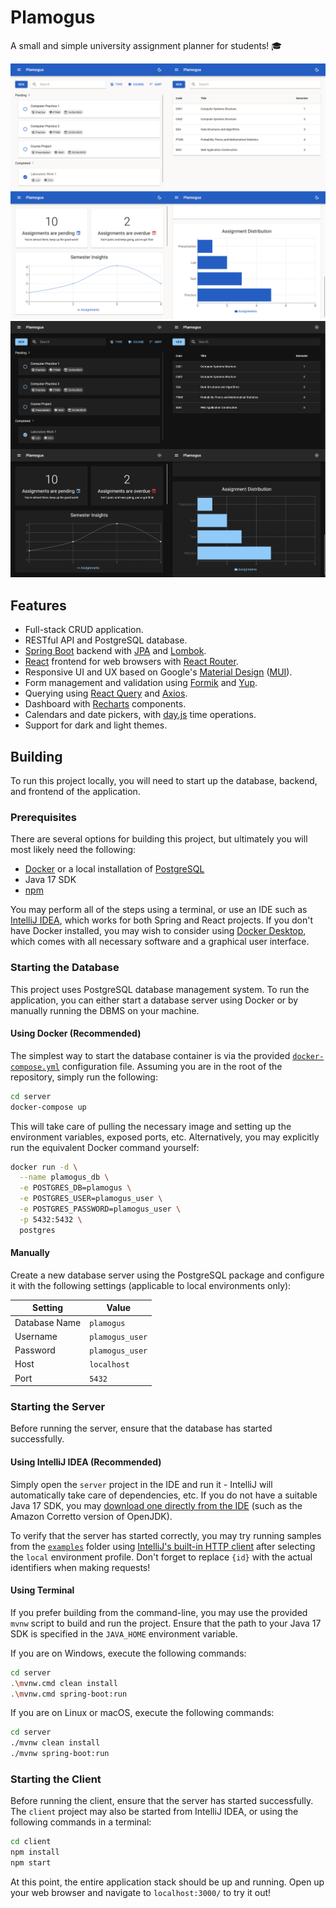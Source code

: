 # Plamogus

A small and simple university assignment planner for students! 🎓

![Collection of screenshots from the application.](assets/Thumbnail_Light.png#gh-light-mode-only "Thumbnail")
![Collection of screenshots from the application.](assets/Thumbnail_Dark.png#gh-dark-mode-only "Thumbnail")

## Features

- Full-stack CRUD application.
- RESTful API and PostgreSQL database.
- [Spring Boot][spring-boot] backend with [JPA][jpa] and [Lombok][lombok].
- [React][react] frontend for web browsers with [React Router][react-router].
- Responsive UI and UX based on Google's [Material Design][material] ([MUI][mui]).
- Form management and validation using [Formik][formik] and [Yup][yup].
- Querying using [React Query][react-query] and [Axios][axios].
- Dashboard with [Recharts][recharts] components.
- Calendars and date pickers, with  [day.js][dayjs] time operations.
- Support for dark and light themes.

## Building

To run this project locally, you will need to start up the database, backend, and frontend of the application.

### Prerequisites

There are several options for building this project, but ultimately you will most likely need the following:

- [Docker][1] or a local installation of [PostgreSQL][2]
- Java 17 SDK
- [npm][3]

You may perform all of the steps using a terminal, or use an IDE such as [IntelliJ IDEA][4], which works for both Spring
and React projects. If you don't have Docker installed, you may wish to consider using [Docker Desktop][5], which comes
with all necessary software and a graphical user interface.

### Starting the Database

This project uses PostgreSQL database management system. To run the application, you can either start a database server
using Docker or by manually running the DBMS on your machine.

#### Using Docker (Recommended)

The simplest way to start the database container is via the provided [`docker-compose.yml`](./server/docker-compose.yml)
configuration file. Assuming you are in the root of the repository, simply run the following:

```sh
cd server
docker-compose up
```

This will take care of pulling the necessary image and setting up the environment variables, exposed ports, etc.
Alternatively, you may explicitly run the equivalent Docker command yourself:

```sh
docker run -d \
  --name plamogus_db \
  -e POSTGRES_DB=plamogus \
  -e POSTGRES_USER=plamogus_user \
  -e POSTGRES_PASSWORD=plamogus_user \
  -p 5432:5432 \
  postgres
```

#### Manually

Create a new database server using the PostgreSQL package and configure it with the following settings (applicable to
local environments only):

| Setting       | Value           |
| ------------- | --------------- |
| Database Name | `plamogus`      |
| Username      | `plamogus_user` |
| Password      | `plamogus_user` |
| Host          | `localhost`     |
| Port          | `5432`          |

### Starting the Server

Before running the server, ensure that the database has started successfully.

#### Using IntelliJ IDEA (Recommended)

Simply open the `server` project in the IDE and run it - IntelliJ will automatically take care of dependencies, etc.
If you do not have a suitable Java 17 SDK, you may [download one directly from the IDE][6] (such as the Amazon Corretto
version of OpenJDK).

To verify that the server has started correctly, you may try running samples from the [`examples`](./server/examples/)
folder using [IntelliJ's built-in HTTP client][7] after selecting the `local` environment profile. Don't forget to
replace `{id}` with the actual identifiers when making requests!

#### Using Terminal

If you prefer building from the command-line, you may use the provided `mvnw` script to build and run the project.
Ensure that the path to your Java 17 SDK is specified in the `JAVA_HOME` environment variable.

If you are on Windows, execute the following commands:

```sh
cd server
.\mvnw.cmd clean install
.\mvnw.cmd spring-boot:run
```

If you are on Linux or macOS, execute the following commands:

```sh
cd server
./mvnw clean install
./mvnw spring-boot:run
```

### Starting the Client

Before running the client, ensure that the server has started successfully. The `client` project may also be started
from IntelliJ IDEA, or using the following commands in a terminal:

```sh
cd client
npm install
npm start
```

At this point, the entire application stack should be up and running. Open up your web browser and navigate to
`localhost:3000/` to try it out!

<!-- Backend references. -->
[jpa]: https://spring.io/projects/spring-data-jpa
[lombok]: https://projectlombok.org/
[spring-boot]: https://spring.io/projects/spring-boot

<!-- Frontend references. -->
[axios]: https://axios-http.com/docs/intro
[dayjs]: https://day.js.org/
[formik]: https://formik.org/
[material]: https://m3.material.io/
[mui]: https://mui.com/
[react-query]: https://tanstack.com/query/v3/
[react-router]: https://reactrouter.com/en/main
[react]: https://react.dev/
[recharts]: https://recharts.org/en-US/
[yup]: https://github.com/jquense/yup

<!-- Build references. -->
[1]: https://www.docker.com/
[2]: https://www.postgresql.org/download/
[3]: https://www.npmjs.com/
[4]: https://www.jetbrains.com/idea/
[5]: https://www.docker.com/products/docker-desktop/
[6]: https://www.jetbrains.com/help/idea/sdk.html#set-up-jdk
[7]: https://www.jetbrains.com/help/idea/http-client-in-product-code-editor.html
